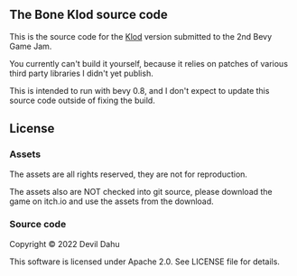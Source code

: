 ## The Bone Klod source code

This is the source code for the [Klod] version submitted to the 2nd Bevy Game Jam.

You currently can't build it yourself, because it relies on patches of various
third party libraries I didn't yet publish.

This is intended to run with bevy 0.8, and I don't expect to update this
source code outside of fixing the build.

## License

### Assets

The assets are all rights reserved, they are not for reproduction.

The assets also are NOT checked into git source, please download
the game on itch.io and use the assets from the download.

### Source code

Copyright © 2022 Devil Dahu

This software is licensed under Apache 2.0. See LICENSE file for details.

[Klod]: https://gibonus.itch.io/bone-klod
